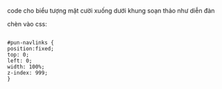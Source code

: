 code cho biểu tượng mặt cười xuống dưới khung soạn thảo như diễn đàn

chèn vào css:
```

#pun-navlinks {
position:fixed;
top: 0;
left: 0;
width: 100%;
z-index: 999;
}
```